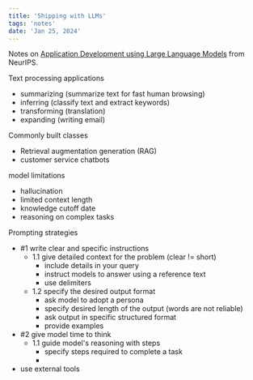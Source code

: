 ```yaml
---
title: 'Shipping with LLMs'
tags: 'notes'
date: 'Jan 25, 2024'
---
```


Notes on [Application Development using Large Language Models](https://nips.cc/virtual/2023/tutorial/73948) from NeurIPS.

Text processing applications

- summarizing (summarize text for fast human browsing)
- inferring (classify text and extract keywords)
- transforming (translation)
- expanding (writing email)

Commonly built classes

- Retrieval augmentation generation (RAG)
- customer service chatbots

model limitations

- hallucination
- limited context length
- knowledge cutoff date
- reasoning on complex tasks

Prompting strategies

- #1 write clear and specific instructions
  - 1.1 give detailed context for the problem (clear != short)
    - include details in your query
    - instruct models to answer using a reference text
    - use delimiters
  - 1.2 specify the desired output format
    - ask model to adopt a persona
    - specify desired length of the output (words are not reliable)
    - ask output in specific structured format
    - provide examples
- #2 give model time to think
  - 1.1 guide model's reasoning with steps
    - specify steps required to complete a task
    -
- use external tools
